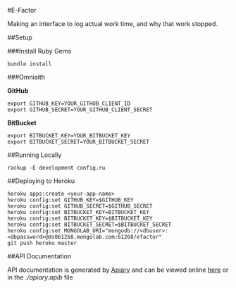 #E-Factor

Making an interface to log actual work time, and why that work stopped.

##Setup

###Install Ruby Gems

`bundle install`

###Omniaith

**GitHub**

```
export GITHUB_KEY=YOUR_GITHUB_CLIENT_ID
export GITHUB_SECRET=YOUR_GITHUB_CLIENT_SECRET
```

**BitBucket**

```
export BITBUCKET_KEY=YOUR_BITBUCKET_KEY
export BITBUCKET_SECRET=YOUR_BITBUCKET_SECRET
```

##Running Locally

`rackup -E development config.ru`

##Deploying to Heroku

```
heroku apps:create <your-app-name>
heroku config:set GITHUB_KEY=$GITHUB_KEY
heroku config:set GITHUB_SECRET=$GITHUB_SECRET
heroku config:set BITBUCKET_KEY=BITBUCKET_KEY
heroku config:set BITBUCKET_KEY=$BITBUCKET_KEY
heroku config:set BITBUCKET_SECRET=$BITBUCKET_SECRET
heroku config:set MONGOLAB_URI="mongodb://<dbuser>:<dbpassword>@ds061268.mongolab.com:61268/efactor"
git push heroku master
```

##API Documentation

API documentation is generated by [Apiary](http://apiary.io/) and can be viewed online [here](http://docs.efactor.apiary.io/) or in the _./apiary.apib_ file


